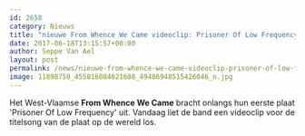 ```yaml
---
id: 2658
category: Nieuws
title: "nieuwe From Whence We Came videoclip: Prisoner Of Low Frequency"
date: 2017-06-18T13:15:57+00:00
author: Seppe Van Ael
layout: post
permalink: /news/nieuwe-from-whence-we-came-videoclip-prisoner-of-low-frequency/
image: 11898750_455816084621608_49486948515426046_n.jpg
---
```

Het West-Vlaamse **From Whence We Came** bracht onlangs hun eerste plaat 'Prisoner Of Low Frequency' uit. Vandaag liet de band een videoclip voor de titelsong van de plaat op de wereld los.
